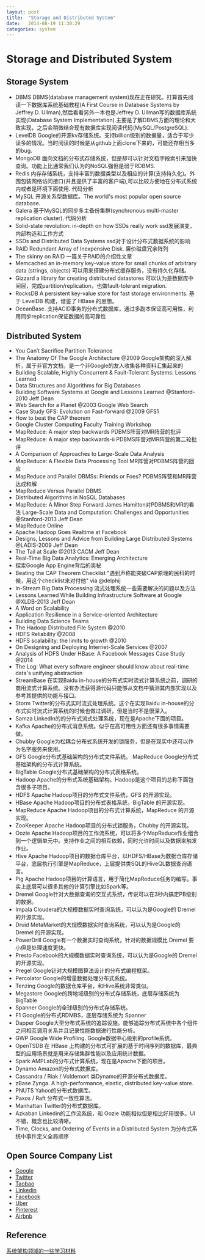 ```yaml
---
layout: post
title:  "Storage and Distributed System"
date:   2014-08-19 11:30:29
categories: system
---
```


# Storage and Distributed System

## Storage System

* DBMS DBMS(database management system)现在正在研究。打算首先阅读一下数据库系统基础教程(A First Course in Database Systems by Jeffrey D. Ullman),然后看看另外一本也是Jeffrey D. Ullman写的数据库系统实现(Database System Implementation).主要是了解DBMS方面的理论和大致实现，之后会稍微结合现有数据库实现阅读代码(MySQL/PostgreSQL).
* LevelDB Google的开源kv存储系统。支持billion级别的数据量，适合于写少读多的情况。当时阅读的时候是从github上面clone下来的，可能还存相当多的bug.
* MongoDB 面向文档的分布式存储系统，但是却可以针对文档字段索引来加快查询。功能上比通常我们认为的NoSQL强但是弱于RDBMS.
* Redis 内存存储系统，支持丰富的数据类型以及相应的计算(支持持久化)。外围包装网络访问接口(并且提供了丰富的客户端),可以比较方便地在分布式系统内或者是环境下面使用. 代码分析
* MySQL 开源关系型数据库。The world's most popular open source database.
* Galera 基于MySQL的同步多主备份集群(synchronous multi-master replication cluster). 代码分析
* Solid-state revolution: in-depth on how SSDs really work ssd发展演变，内部构造和工作方式
* SSDs and Distributed Data Systems ssd对于设计分布式数据系统的影响
* RAID Redundant Array of Inexpensive Disk. 廉价磁盘冗余阵列
* The skinny on RAID 一篇关于RAID的介绍性文章
* Memcached an in-memory key-value store for small chunks of arbitrary data (strings, objects) 可以用来搭建分布式缓存服务，没有持久化存储。
* Gizzard a library for creating distributed datastores 可以认为是数据库中间层，完成partition/replication，也做fault-tolerant migration.
* RocksDB A persistent key-value store for fast storage environments. 基于 LevelDB 构建，借鉴了 HBase 的思想。
* OceanBase. 支持ACID事务的分布式数据库，通过多副本保证高可用性，利用同步replication保证数据的高可靠性

## Distributed System


* You Can’t Sacrifice Partition Tolerance
* The Anatomy Of The Google Architecture @2009 Google架构的深入解析，属于非官方文档，是一个非Google的友人收集各种资料汇集起来的
* Building Scalable, Highly Concurrent & Fault-Tolerant Systems: Lessons Learned
* Data Structures and Algorithms for Big Databases
* Building Software Systems at Google and Lessons Learned @Stanford-2010 Jeff Dean
* Web Search for a Planet @2003 Google Web Search
* Case Study GFS: Evolution on Fast-forward @2009 GFS1
* How to beat the CAP theorem
* Google Cluster Computing Faculty Training Workshop
* MapReduce: A major step backwards PDBMS阵营对MR阵营的批评
* MapReduce: A major step backwards-ii PDBMS阵营对MR阵营的第二轮批评
* A Comparison of Approaches to Large-Scale Data Analysis
* MapReduce: A Flexible Data Processing Tool MR阵营对PDBMS阵营的回应
* MapReduce and Parallel DBMSs: Friends or Foes? PDBMS阵营和MR阵营达成和解
* MapReduce Versus Parallel DBMS
* Distributed Algorithms in NoSQL Databases
* MapReduce: A Minor Step Forward James Hamilton对PDBMS和MR的看法
Large-Scale Data and Computation: Challenges and Opportunities @Stanford-2013 Jeff Dean
* MapReduce Online
* Apache Hadoop Goes Realtime at Facebook
* Designs, Lessons and Advice from Building Large Distributed Systems @LADIS-2009 Jeff Dean
* The Tail at Scale @2013 CACM Jeff Dean
* Real-Time Big Data Analytics: Emerging Architecture
* 探索Google App Engine背后的奥秘
* Beating the CAP Theorem Checklist "遇到声称能突破CAP原理的民科的时候，用这个checklist来对付他" via @delphij
* In-Stream Big Data Processing 流式处理系统一些需要解决的问题以及方法
* Lessons Learned While Building Infrastructure Software at Google @XLDB-2013 Jeff Dean
* A Word on Scalability
* Application Resilience in a Service-oriented Architecture
* Building Data Science Teams
* The Hadoop Distributed File System @2010
* HDFS Reliability @2008
* HDFS scalability: the limits to growth @2010
* On Designing and Deploying Internet-Scale Services @2007
* Analysis of HDFS Under HBase: A Facebook Messages Case Study @2014
* The Log: What every software engineer should know about real-time data's unifying abstraction
* StreamBase 在实现Baidu in-house的分布式实时流式计算系统之前，调研的商用流式计算系统。没有办法获得源代码只能够从文档中猜测其内部实现以及参考其提供的功能与接口。
* Storm Twitter的分布式实时流式处理系统。这个在实现Baidu in-house的分布式实时流式计算系统的时候也做过调研，但是当时不是很深入。
* Samza LinkedIn的的分布式流式处理系统，现在是Apache下面的项目。
* Kafka Apache的分布式消息系统。似乎在高可用性方面还有很多事情需要做。
* Chubby Google为松耦合分布式系统开发的锁服务，但是在现实中还可以作为名字服务来使用。
* GFS Google分布式基础架构的分布式文件系统。
MapReduce Google分布式基础架构的分布式计算系统。
* BigTable Google分布式基础架构的分布式表格系统。
* Hadoop Apache的分布式系统基础架构。Hadoop是这个项目的总称下面包含很多子项目。
* HDFS Apache Hadoop项目的分布式文件系统，GFS 的开源实现。
* HBase Apache Hadoop项目的分布式表格系统，BigTable 的开源实现。
* MapReduce Apache Hadoop项目的分布式计算系统，MapReduce 的开源实现。
* ZooKeeper Apache Hadoop项目的分布式锁服务，Chubby 的开源实现。
* Oozie Apache Hadoop项目的工作流系统，可以将多个MapReduce作业组合到一个逻辑单元中。支持作业之间的相互依赖，同时允许时间以及数据来触发作业。
* Hive Apache Hadoop项目的数据仓库平台，以HDFS/HBase为数据仓库存储平台，底层执行引擎是MapReduce，上层提供类SQL的HiveQL数据查询语言。
* Pig Apache Hadoop项目的计算语言，用于简化MapReduce任务的编写。事实上底层可以很多其他的计算引擎比如Spark等。
* Dremel Google针对大数据查询的交互式系统，传说可以在3秒内搞定PB级别的数据。
* Impala Cloudera的大规模数据实时查询系统，可以认为是Google的 Dremel 的开源实现。
* Druid MetaMarket的大规模数据实时查询系统，可以认为是Google的 Dremel 的开源实现。
* PowerDrill Google有一个数据实时查询系统，针对的数据规模比 Dremel 要小但是处理速度更快。
* Presto Facebook的大规模数据实时查询系统，可以认为是Google的 Dremel 的开源实现。
* Pregel Google针对大规模图算法设计的分布式编程框架。
* Percolator Google的增量数据处理分布式系统。
* Tenzing Google的数据仓库平台，和Hive系统非常类似。
* Megastore Google的跨地域级别的分布式存储系统，底层存储系统为 BigTable
* Spanner Google的全球级别的分布式存储系统。
* F1 Google的分布式RDMBS，底层存储系统为 Spanner
* Dapper Google大型分布式系统的追踪设施。能够追踪分布式系统中各个组件之间相互调用关系并且记录性能数据进行性能分析。
* GWP Google Wide Profiling. Google数据中心级别的profile系统。
* OpenTSDB 在 HBase 上构建的分布式可扩展的基于时间序列的数据库，最典型的应用场景就是用来存储集群性能以及应用统计数据。
* Spark AMPLab的分布式计算系统，现在是Apache下面的项目。
* Dynamo Amazon的分布式数据库。
* Cassandra / Riak / Voldemort 类Dynamo的开源分布式数据库。
* zBase Zynga. A high-performance, elastic, distributed key-value store.
* PNUTS Yahoo的分布式数据库。
* Paxos / Raft 分布式一致性算法。
* Manhattan Twitter的分布式数据库。
* Azkaban Linkedin的工作流系统，和 Oozie 功能相似但是相比好用很多。UI不错，概念也比较清晰。
* Time, Clocks, and Ordering of Events in a Distributed System 为分布式系统中事件定义全局顺序

## Open Source Company List

* [Google](https://developers.google.com/open-source/projects)
* [Twitter](https://engineering.twitter.com/opensource/projects)
* [Taobao](http://code.taobao.org/)
* [Linkedin](http://data.linkedin.com/opensource)
* [Facebook](https://code.facebook.com/projects/)
* [Uber](https://github.com/uber)
* [Pinterest](https://github.com/pinterest)
* [Airbnb](http://nerds.airbnb.com/open-source/)

## Reference

[系统架构领域的一些学习材料](http://qing.blog.sina.com.cn/2244218960/85c41050330031zq.html)
